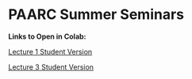 # PAARC Summer Seminars

**Links to Open in Colab:**

[Lecture 1 Student Version](https://colab.research.google.com/github/ramseykarim/paarc-seminars/blob/main/Lecture1/Student.ipynb)

[Lecture 3 Student Version](https://colab.research.google.com/github/ramseykarim/paarc-seminars/blob/main/Lecture3/Student.ipynb)
